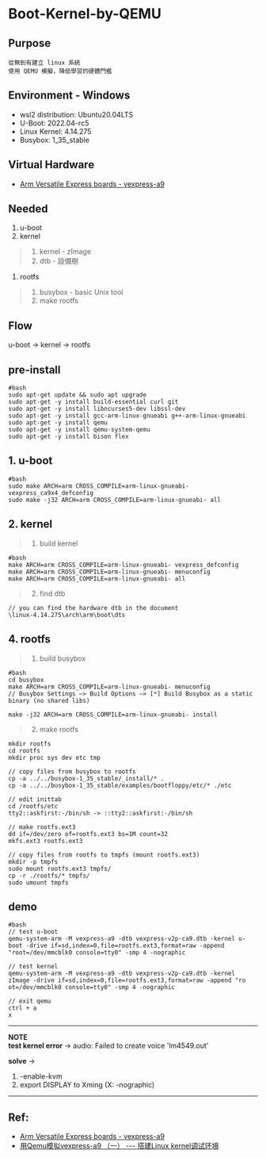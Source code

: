 # Boot-Kernel-by-QEMU

## Purpose

	從無到有建立 linux 系統
	使用 QEMU 模擬，降低學習的硬體門檻

## Environment - Windows
- wsl2 distribution: Ubuntu20.04LTS
- U-Boot: 2022.04-rc5
- Linux Kernel: 4.14.275
- Busybox: 1_35_stable

## Virtual Hardware
- [Arm Versatile Express boards - vexpress-a9]

## Needed
1. u-boot
1. kernel
> 1. kernel - zImage
> 1. dtb - 設備樹
1. rootfs
> 1. busybox - basic Unix tool
> 1. make rootfs

## Flow
u-boot -> kernel -> rootfs

## pre-install
	#bash
	sudo apt-get update && sudo apt upgrade
	sudo apt-get -y install build-essential curl git
	sudo apt-get -y install libncurses5-dev libssl-dev 
	sudo apt-get -y install gcc-arm-linux-gnueabi g++-arm-linux-gnueabi
	sudo apt-get -y install qemu
	sudo apt-get -y install qemu-system-qemu
	sudo apt-get -y install bison flex

## 1. u-boot
	#bash
	sudo make ARCH=arm CROSS_COMPILE=arm-linux-gnueabi- vexpress_ca9x4_defconfig
	sudo make -j32 ARCH=arm CROSS_COMPILE=arm-linux-gnueabi- all

## 2. kernel
> 1. build kernel

	#bash
	make ARCH=arm CROSS_COMPILE=arm-linux-gnueabi- vexpress_defconfig
	make ARCH=arm CROSS_COMPILE=arm-linux-gnueabi- menuconfig
	make ARCH=arm CROSS_COMPILE=arm-linux-gnueabi- all

> 2. find dtb

	// you can find the hardware dtb in the document
	\linux-4.14.275\arch\arm\boot\dts

## 4. rootfs
> 1. build busybox

	#bash
	cd busybox
	make ARCH=arm CROSS_COMPILE=arm-linux-gnueabi- menuconfig
	// Busybox Settings —> Build Options —> [*] Build Busybox as a static binary (no shared libs)
	
	make -j32 ARCH=arm CROSS_COMPILE=arm-linux-gnueabi- install

> 2. make rootfs

	mkdir rootfs
	cd rootfs
	mkdir proc sys dev etc tmp

	// copy files from busybox to rootfs
	cp -a ../../busybox-1_35_stable/_install/* .
	cp -a ../../busybox-1_35_stable/examples/bootfloppy/etc/* ./etc
	
	// edit inittab
	cd /rootfs/etc
	tty2::askfirst:-/bin/sh -> ::tty2::askfirst:-/bin/sh

	// make rootfs.ext3
	dd if=/dev/zero of=rootfs.ext3 bs=1M count=32
	mkfs.ext3 rootfs.ext3

	// copy files from rootfs to tmpfs (mount rootfs.ext3)
	mkdir -p tmpfs
	sudo mount rootfs.ext3 tmpfs/
	cp -r ./rootfs/* tmpfs/
	sudo umount tmpfs

## demo

	#bash
	// test u-boot
	qemu-system-arm -M vexpress-a9 -dtb vexpress-v2p-ca9.dtb -kernel u-boot -drive if=sd,index=0,file=rootfs.ext3,format=raw -append "root=/dev/mmcblk0 console=tty0" -smp 4 -nographic

	// test kernel
	qemu-system-arm -M vexpress-a9 -dtb vexpress-v2p-ca9.dtb -kernel zImage -drive if=sd,index=0,file=rootfs.ext3,format=raw -append "ro
	ot=/dev/mmcblk0 console=tty0" -smp 4 -nographic

	// exit qemu
	ctrl + a
	x

---

**NOTE**	
**test kernel error** -> audio: Failed to create voice 'lm4549.out' 

**solve** -> 
1. -enable-kvm
1. export DISPLAY to Xming (X: -nographic)

---

## Ref:
- [Arm Versatile Express boards - vexpress-a9]
- [用Qemu模拟vexpress-a9 （一） --- 搭建Linux kernel调试环境]


[Arm Versatile Express boards - vexpress-a9]: https://qemu-project.gitlab.io/qemu/system/arm/vexpress.html
[用Qemu模拟vexpress-a9 （一） --- 搭建Linux kernel调试环境]: https://www.cnblogs.com/pengdonglin137/p/5023342.html